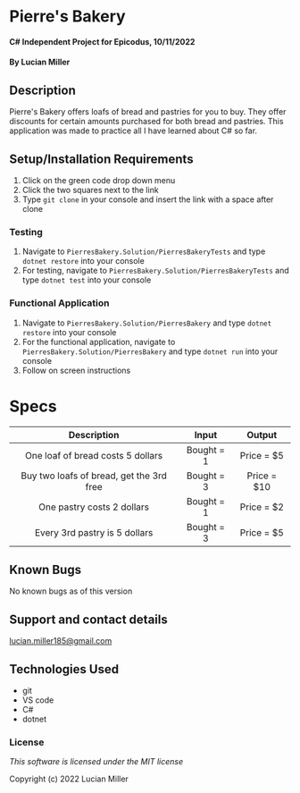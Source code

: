 # Pierre's Bakery

#### C# Independent Project for Epicodus, 10/11/2022

#### By Lucian Miller

## Description

Pierre's Bakery offers loafs of bread and pastries for you to buy. They offer discounts for certain amounts purchased for both bread and pastries. This application was made to practice all I have learned about C# so far.

## Setup/Installation Requirements

1. Click on the green code drop down menu
2. Click the two squares next to the link
3. Type `git clone` in your console and insert the link with a space after clone


### Testing
1. Navigate to `PierresBakery.Solution/PierresBakeryTests` and type `dotnet restore` into your console
2. For testing, navigate to `PierresBakery.Solution/PierresBakeryTests` and type `dotnet test` into your console

### Functional Application
1. Navigate to `PierresBakery.Solution/PierresBakery` and type `dotnet restore` into your console
2. For the functional application, navigate to `PierresBakery.Solution/PierresBakery` and type `dotnet run` into your console
3. Follow on screen instructions

# Specs

|Description|Input|Output
|:--:|:--:|:--:|
|One loaf of bread costs 5 dollars|Bought = 1|Price = $5|
|Buy two loafs of bread, get the 3rd free|Bought = 3|Price = $10|
|One pastry costs 2 dollars|Bought = 1|Price = $2|
|Every 3rd pastry is 5 dollars|Bought = 3|Price = $5|

## Known Bugs

No known bugs as of this version

## Support and contact details

lucian.miller185@gmail.com

## Technologies Used

* git
* VS code
* C#
* dotnet

### License

*This software is licensed under the MIT license*

Copyright (c) 2022 Lucian Miller
